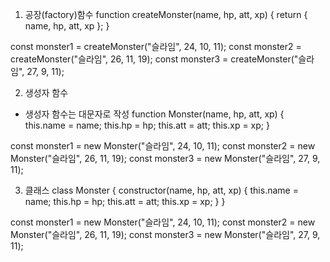 1. 공장(factory)함수
function createMonster(name, hp, att, xp) {
    return { name, hp, att, xp };
}

const monster1 = createMonster("슬라임", 24, 10, 11);
const monster2 = createMonster("슬라임", 26, 11, 19);
const monster3 = createMonster("슬라임", 27, 9, 11);


2. 생성자 함수

-   생성자 함수는 대문자로 작성
function Monster(name, hp, att, xp) {
    this.name = name;
    this.hp = hp;
    this.att = att;
    this.xp = xp;
}


const monster1 = new Monster("슬라임", 24, 10, 11);
const monster2 = new Monster("슬라임", 26, 11, 19);
const monster3 = new Monster("슬라임", 27, 9, 11);

3. 클래스
class Monster {
   constructor(name, hp, att, xp) {
        this.name = name;
        this.hp = hp;
        this.att = att;
        this.xp = xp;
   }
}

const monster1 = new Monster("슬라임", 24, 10, 11);
const monster2 = new Monster("슬라임", 26, 11, 19);
const monster3 = new Monster("슬라임", 27, 9, 11);


